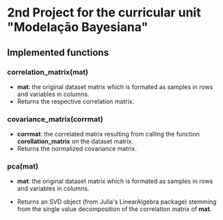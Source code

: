 # 2nd Project for the curricular unit "Modelação Bayesiana"

## Implemented functions

### correlation_matrix(mat) 
* **mat**: the original dataset matrix which is formated as samples in rows and variables in columns.
* Returns the respective correlation matrix. 

### covariance_matrix(**corrmat**)

 * **corrmat**: the correlated matrix resulting from calling the function **corellation_matrix** on the dataset matrix. 
* Returns the normalized covariance matrix.

### pca(mat) 
* **mat**: the original dataset matrix which is formated as samples in rows and variables in columns.

* Returns an SVD object (from Julia's LinearAlgebra package) stemming from the single value decomposition of the correlation matrix of **mat**.
